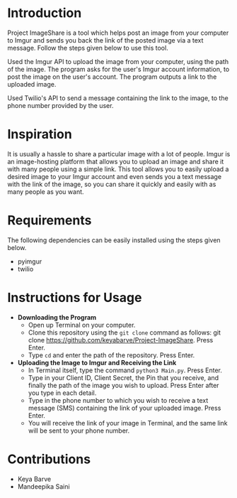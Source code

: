 # Introduction
Project ImageShare is a tool which helps post an image from your computer to Imgur and sends you back the link of the posted image via a text message.
Follow the steps given below to use this tool.

Used the Imgur API to upload the image from your computer, using the path of the image. The program asks for the user's Imgur account information, to post the image on the user's account. The program outputs a link to the uploaded image.

Used Twilio's API to send a message containing the link to the image, to the phone number provided by the user.

# Inspiration
It is usually a hassle to share a particular image with a lot of people. Imgur is an image-hosting platform that allows you to upload an image and share it with many people using a simple link. This tool allows you to easily upload a desired image to your Imgur account and even sends you a text message with the link of the image, so you can share it quickly and easily with as many people as you want.

# Requirements
The following dependencies can be easily installed using the steps given below.
* pyimgur
* twilio

# Instructions for Usage
* **Downloading the Program**
  * Open up Terminal on your computer.
  * Clone this repository using the ```git clone``` command as follows:
    git clone https://github.com/keyabarve/Project-ImageShare. Press Enter.
  * Type ```cd``` and enter the path of the repository. Press Enter.
* **Uploading the Image to Imgur and Receiving the Link**
  * In Terminal itself, type the command ```python3 Main.py```. Press Enter.
  * Type in your Client ID, Client Secret, the Pin that you receive, and finally the path of the image you wish to upload. Press Enter after you type in each detail.
  * Type in the phone number to which you wish to receive a text message (SMS) containing the link of your uploaded image. Press Enter.
  * You will receive the link of your image in Terminal, and the same link will be sent to your phone number.

# Contributions
* Keya Barve
* Mandeepika Saini
